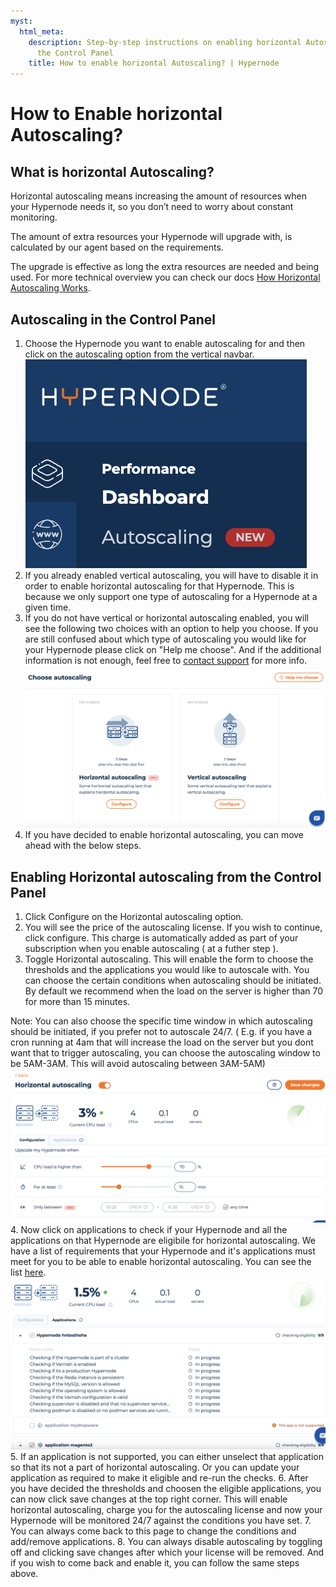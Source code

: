```yaml
---
myst:
  html_meta:
    description: Step-by-step instructions on enabling horizontal Autoscaling through
      the Control Panel
    title: How to enable horizontal Autoscaling? | Hypernode
---
```


# How to Enable horizontal Autoscaling?

## What is horizontal Autoscaling?

Horizontal autoscaling means increasing the amount of resources when your Hypernode needs it, so you don’t need to worry about constant monitoring.

The amount of extra resources your Hypernode will upgrade with, is calculated by our agent based on the requirements.

The upgrade is effective as long the extra resources are needed and being used. For more technical overview you can check our docs [How Horizontal Autoscaling Works](how-does-horizontal-autoscaling-work.md).

## Autoscaling in the Control Panel

1. Choose the Hypernode you want to enable autoscaling for and then click on the autoscaling option from the vertical navbar. <br>
   ![Autoscaling option in the navbar](_res/autoscaling-navbar.png)
1. If you already enabled vertical autoscaling, you will have to disable it in order to enable horizontal autoscaling for that Hypernode. This is because we only support one type of autoscaling for a Hypernode at a given time.
1. If you do not have vertical or horizontal autoscaling enabled, you will see the following two choices with an option to help you choose. If you are still confused about which type of autoscaling you would like for your Hypernode please click on "Help me choose". And if the additional information is not enough, feel free to [contact support](https://www.hypernode.com/en/contact/) for more info.
   ![Choose autoscaling options](./_res/autoscaling-options.png)
1. If you have decided to enable horizontal autoscaling, you can move ahead with the below steps.

## Enabling Horizontal autoscaling from the Control Panel

1. Click Configure on the Horizontal autoscaling option.
1. You will see the price of the autoscaling license. If you wish to continue, click configure. This charge is automatically added as part of your subscription when you enable autoscaling ( at a futher step ).
1. Toggle Horizontal autoscaling. This will enable the form to choose the thresholds and the applications you would like to autoscale with. You can choose the certain conditions when autoscaling should be initiated. By default we recommend when the load on the server is higher than 70 for more than 15 minutes.

Note: You can also choose the specific time window in which autoscaling should be initiated, if you prefer not to autoscale 24/7. ( E.g. if you have a cron running at 4am that will increase the load on the server but you dont want that to trigger autoscaling, you can choose the autoscaling window to be 5AM-3AM. This will avoid autoscaling between 3AM-5AM)
![Autoscaling toggled](_res/autoscaling-toggled.png)
4\. Now click on applications to check if your Hypernode and all the applications on that Hypernode are eligibile for horizontal autoscaling. We have a list of requirements that your Hypernode and it's applications must meet for you to be able to enable horizontal autoscaling. You can see the list [here](https://www.hypernode.com/).
![Autoscaling eligibility checks](_res/autoscaling-eligchecks.png)
5\. If an application is not supported, you can either unselect that application so that its not a part of horizontal autoscaling. Or you can update your application as required to make it eligible and re-run the checks.
6\. After you have decided the thresholds and choosen the eligible applications, you can now click save changes at the top right corner. This will enable horizontal autoscaling, charge you for the autoscaling license and now your Hypernode will be monitored 24/7 against the conditions you have set.
7\. You can always come back to this page to change the conditions and add/remove applications.
8\. You can always disable autoscaling by toggling off and clicking save changes after which your license will be removed. And if you wish to come back and enable it, you can follow the same steps above.
